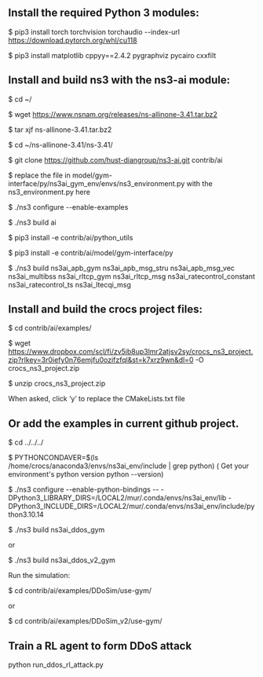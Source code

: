 ## Install the required Python 3 modules:

$ pip3 install torch torchvision torchaudio --index-url https://download.pytorch.org/whl/cu118

$ pip3 install matplotlib cppyy==2.4.2 pygraphviz pycairo cxxfilt

##	Install and build ns3 with the ns3-ai module:

$ cd ~/

$ wget https://www.nsnam.org/releases/ns-allinone-3.41.tar.bz2

$ tar xjf ns-allinone-3.41.tar.bz2

$ cd ~/ns-allinone-3.41/ns-3.41/

$ git clone https://github.com/hust-diangroup/ns3-ai.git contrib/ai

$  replace the file in model/gym-interface/py/ns3ai_gym_env/envs/ns3_environment.py with the ns3_environment.py here

$ ./ns3 configure --enable-examples

$ ./ns3 build ai

$ pip3 install -e contrib/ai/python_utils

$ pip3 install -e contrib/ai/model/gym-interface/py

$ ./ns3 build ns3ai_apb_gym ns3ai_apb_msg_stru ns3ai_apb_msg_vec ns3ai_multibss ns3ai_rltcp_gym ns3ai_rltcp_msg ns3ai_ratecontrol_constant ns3ai_ratecontrol_ts ns3ai_ltecqi_msg

##	Install and build the crocs project files:

$ cd contrib/ai/examples/

$ wget https://www.dropbox.com/scl/fi/zv5ib8up3lmr2atjsv2sy/crocs_ns3_project.zip?rlkey=3r0iefy0n76emjfu0ozifzfql&st=k7xrz9wn&dl=0 -O crocs_ns3_project.zip


$ unzip crocs_ns3_project.zip

 When asked, click ‘y’ to replace the CMakeLists.txt file

## Or add the examples in current github project.

$ cd ../../../

$ PYTHONCONDAVER=$(ls /home/crocs/anaconda3/envs/ns3ai_env/include | grep python)  ( Get your environment's python version python --version)

$ ./ns3 configure --enable-python-bindings -- -DPython3_LIBRARY_DIRS=/LOCAL2/mur/.conda/envs/ns3ai_env/lib -DPython3_INCLUDE_DIRS=/LOCAL2/mur/.conda/envs/ns3ai_env/include/python3.10.14


$ ./ns3 build ns3ai_ddos_gym

or

$ ./ns3 build ns3ai_ddos_v2_gym

Run the simulation:

$ cd contrib/ai/examples/DDoSim/use-gym/

or

$ cd contrib/ai/examples/DDoSim_v2/use-gym/

## Train a RL agent to form DDoS attack

python run_ddos_rl_attack.py




